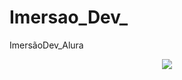 # Imersao_Dev_
ImersãoDev_Alura


<p align="center"><img src="https://user-images.githubusercontent.com/30474126/134774137-caf0f9c3-5335-4522-8109-e911bb733a08.png" /></p>

